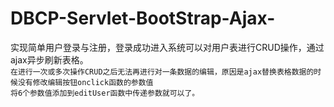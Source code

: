 # DBCP-Servlet-BootStrap-Ajax-
实现简单用户登录与注册，登录成功进入系统可以对用户表进行CRUD操作，通过ajax异步刷新表格。<br>
```在进行一次或多次操作CRUD之后无法再进行对一条数据的编辑，原因是ajax替换表格数据的时候没有修改编辑按钮onclick函数的参数值```<br>
```将6个参数值添加到editUser函数中传递参数就可以了。```

